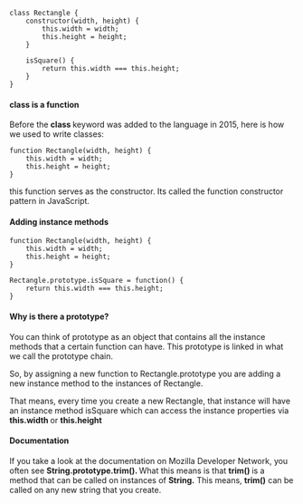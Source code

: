 ```
class Rectangle {
    constructor(width, height) {
        this.width = width;
        this.height = height;
    }

    isSquare() {
        return this.width === this.height;
    }
}
```

#### class is a function

Before the <b> class </b> keyword was added to the language in 2015, here is how we used to write classes:

```
function Rectangle(width, height) {
    this.width = width;
    this.height = height;
}
```

this function serves as the constructor. Its called the function constructor pattern in JavaScript.

#### Adding instance methods

```
function Rectangle(width, height) {
    this.width = width;
    this.height = height;
}

Rectangle.prototype.isSquare = function() {
    return this.width === this.height;
}
```

#### Why is there a prototype?

You can think of prototype as an object that contains all the instance methods that a certain function can have. This prototype is linked in what we call the prototype chain.

So, by assigning a new function to Rectangle.prototype you are adding a new instance method to the instances of Rectangle.

That means, every time you create a new Rectangle, that instance will have an instance method isSquare which can access the instance properties via <b> this.width </b> or <b> this.height </b>

#### Documentation

If you take a look at the documentation on Mozilla Developer Network, you often see <b> String.prototype.trim(). </b>
What this means is that <b> trim() </b> is a method that can be called on instances of <b>String.</b> This means, <b>trim()</b> can be called on any new string that you create.
